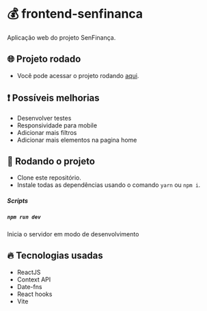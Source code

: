 # :moneybag: frontend-senfinanca

Aplicação web do projeto SenFinança.

## :globe_with_meridians: Projeto rodado

- Você pode acessar o projeto rodando [aqui](https://chipper-figolla-2c0ef7.netlify.app/).

## :exclamation: Possíveis melhorias

- Desenvolver testes
- Responsividade para mobile
- Adicionar mais filtros
- Adicionar mais elementos na pagina home

## :wrench: Rodando o projeto

- Clone este repositório.
- Instale todas as dependências usando o comando `yarn` ou `npm i`.

##### Scripts

##### `npm run dev`

Inicia o servidor em modo de desenvolvimento

## :fire: Tecnologias usadas

- ReactJS
- Context API
- Date-fns
- React hooks
- Vite
